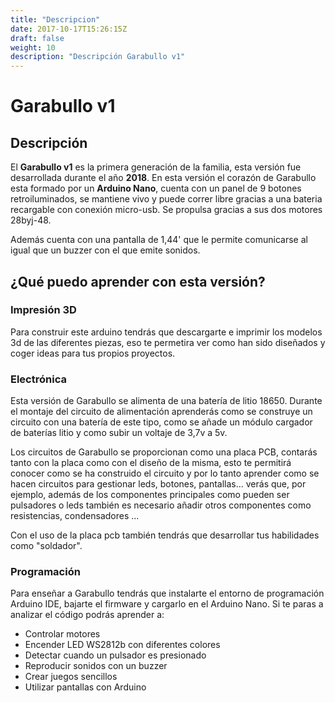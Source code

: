 ```yaml
---
title: "Descripcion"
date: 2017-10-17T15:26:15Z
draft: false
weight: 10
description: "Descripción Garabullo v1"
---
```


# Garabullo v1

## Descripción

El **Garabullo v1** es la primera generación de la familia, esta versión fue desarrollada
durante el año **2018**. En esta versión el corazón de Garabullo esta formado por un **Arduino Nano**,
cuenta con un panel de 9 botones retroiluminados, se mantiene vivo y puede correr libre gracias 
a una bateria recargable con conexión micro-usb. Se propulsa gracias a sus dos motores 28byj-48.

Además cuenta con una pantalla de 1,44' que le permite comunicarse al igual que un buzzer con el que
emite sonidos.

## ¿Qué puedo aprender con esta versión?

### Impresión 3D

Para construir este arduino tendrás que descargarte e imprimir los modelos 3d de las diferentes piezas, eso
te permetira ver como han sido diseñados y coger ideas para tus propios proyectos.

### Electrónica

Esta versión de Garabullo se alimenta de una batería de litio 18650. Durante el montaje del circuito de alimentación
aprenderás como se construye un circuito con una batería de este tipo, como se añade un módulo cargador de baterías
litio y como subir un voltaje de 3,7v a 5v.

Los circuitos de Garabullo se proporcionan como una placa PCB, contarás tanto con la placa como con el diseño de la
misma, esto te permitirá conocer como se ha construido el circuito y por lo tanto aprender como se hacen circuitos para
gestionar leds, botones, pantallas... verás que, por ejemplo, además de los componentes principales como pueden ser pulsadores
o leds también es necesario añadir otros componentes como resistencias, condensadores ... 

Con el uso de la placa pcb también tendrás que desarrollar tus habilidades como "soldador".

### Programación

Para enseñar a Garabullo tendrás que instalarte el entorno de programación Arduino IDE, bajarte el firmware 
y cargarlo en el Arduino Nano. Si te paras a analizar el código podrás aprender a:

- Controlar motores
- Encender LED WS2812b con diferentes colores
- Detectar cuando un pulsador es presionado
- Reproducir sonidos con un buzzer
- Crear juegos sencillos
- Utilizar pantallas con Arduino

### 